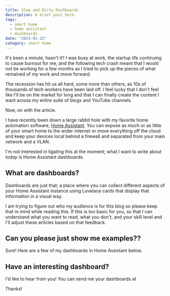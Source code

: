 ```yaml
---
title: Slow and Dirty Dashboards
description: A brief post here.
tags:
  - smart home
  - home assistant
  - dashboards
date: "2023-01-25"
category: smart home
---
```


It's been a minute, hasn't it? I was busy at work, the startup life continuing to cause burnout for me, and the following tech crash meant that I would not be working for a few months as I tried to pick up the pieces of what remained of my work and move forward.

The recession has hit us all hard, some more than others, as 10s of thousands of tech workers have been laid off. I feel lucky that I don't feel like I'll be on the market for long and that I can finally create the content I want across my entire suite of blogs and YouTube channels.

Now, on with the article.

I have recently been down a large rabbit hole with my favorite home automation software, [Home Assistant](https://home-assistant.io). You can expose as much or as little of your smart home to the wider internet or move everything off the cloud and keep your devices local behind a firewall and separated from your main network and a VLAN.

I'm not interested in ligating this at the moment; what I want to write about _today_ is Home Assistant dashboards.

## What are dashboards?
Dashboards are just that; a place where you can collect different aspects of your Home Assistant instance using Lovelace cards that display that information in a visual way.

I am trying to figure out who my audience is for this blog so please keep that in mind while reading this. If this is too basic for you,  so that I can understand what you want to read, what you don't, and your skill level and I'll adjust these articles based on that feedback.

## Can you please just show me examples??

Sure! Here are a few of my dashboards in Home Assistant below.


## Have an interesting dashboard?

I'd like to hear from you! You can send me your dashboards at 

Thanks!